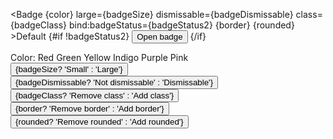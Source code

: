 <script lang="ts">
  import { Badge, Button, Label, type BadgeProps } from 'svelte-5-ui-lib'
  let color: BadgeProps['color'] = $state('red')
  let badgeSize: BadgeProps['large'] = $state(false)
  const changeSize = () => {
    badgeSize = !badgeSize
  }
  let badgeDismissable: BadgeProps['dismissable'] = $state(false)
  const changeDismissable = () => {
    badgeDismissable = !badgeDismissable
  }
  let badgeClass: BadgeProps['class'] = $state('')
  const changeClass = () => {
    badgeClass = badgeClass === '' ? 'p-4' : ''
  }
  let badgeStatus2 = $state(true)
  const changeStatus = () => {
    badgeStatus2 = true
  }
  let border: BadgeProps['border'] = $state(false)
  const changeBorder = () => {
    border = !border
  }
  let rounded: BadgeProps['rounded'] = $state(false)
  const changeRounded = () => {
    rounded = !rounded
  }
</script>

<Badge {color} large={badgeSize} dismissable={badgeDismissable} class={badgeClass} bind:badgeStatus={badgeStatus2} {border} {rounded} >Default</Badge>
{#if !badgeStatus2}
  <Button color="light" onclick={changeStatus}>Open badge</Button>
{/if}
<div class="flex space-x-4">
  <Label>Color: </Label>
<Radio name="color" bind:group={color} value="red">Red</Radio>
<Radio name="color" bind:group={color} value="green">Green</Radio>
<Radio name="color" bind:group={color} value="yellow">Yellow</Radio>
<Radio name="color" bind:group={color} value="indigo">Indigo</Radio>
<Radio name="color" bind:group={color} value="purple">Purple</Radio>
<Radio name="color" bind:group={color} value="pink">Pink</Radio>
</div>
<Button color="blue" onclick={changeSize}>{badgeSize? 'Small' : 'Large'}</Button>
<Button color="green" onclick={changeDismissable}>{badgeDismissable? 'Not dismissable' : 'Dismissable'}</Button>
<Button color="purple" onclick={changeClass}>{badgeClass? 'Remove class' : 'Add class'}</Button>
<Button color="yellow" onclick={changeBorder}>{border? 'Remove border' : 'Add border'}</Button>
<Button color="dark" onclick={changeRounded}>{rounded? 'Remove rounded' : 'Add rounded'}</Button>